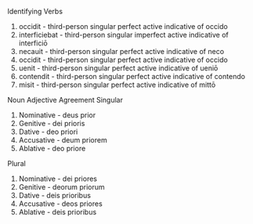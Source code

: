 Identifying Verbs
1. occidit - third-person singular perfect active indicative of occido
2. interficiebat - third-person singular imperfect active indicative of interficiō
3. necauit - third-person singular perfect active indicative of neco
4. occidit - third-person singular perfect active indicative of occido
5. uenit - third-person singular perfect active indicative of ueniō
6. contendit - third-person singular perfect active indicative of contendo
7. misit - third-person singular perfect active indicative of mittō

Noun Adjective Agreement
Singular
1. Nominative - deus prior
2. Genitive - dei prioris
3. Dative - deo priori
4. Accusative - deum priorem
5. Ablative - deo priore

Plural
1. Nominative - dei priores
2. Genitive - deorum priorum
3. Dative - deis prioribus
4. Accusative - deos priores
5. Ablative - deis prioribus
